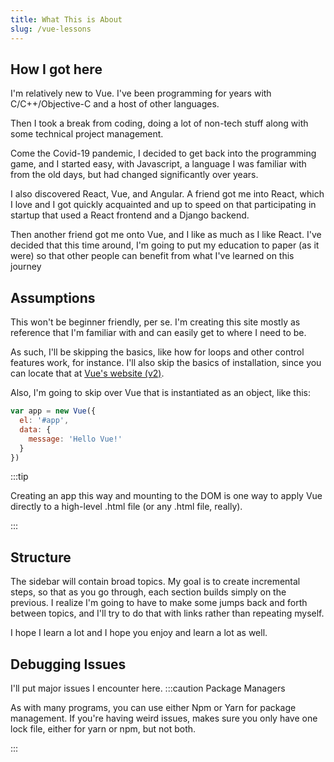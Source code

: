 ```yaml
---
title: What This is About
slug: /vue-lessons
---
```


## How I got here
I'm relatively new to Vue. I've been programming for years with C/C++/Objective-C and a host of other languages.

Then I took a break from coding, doing a lot of non-tech stuff along with some technical project management.

Come the Covid-19 pandemic, I decided to get back into the programming game, and I started easy, with Javascript, a language I was familiar with from the old days, but had changed significantly over years.

I also discovered React, Vue, and Angular. A friend got me into React, which I love and I got quickly acquainted and up to speed on that participating in startup that used a React frontend and a Django backend.

Then another friend got me onto Vue, and I like as much as I like React. I've decided that this time around, I'm going to put my education to paper (as it were) so that other people can benefit from what I've learned on this journey

## Assumptions

This won't be beginner friendly, per se. I'm creating this site mostly as reference that I'm familiar with and can easily get to where I need to be.

As such, I'll be skipping the basics, like how for loops and other control features work, for instance. I'll also skip the basics of installation, since you can locate that at [Vue's website (v2)](https://vuejs.org/v2/guide/).

Also, I'm going to skip over Vue that is instantiated as an object, like this:
```javascript
var app = new Vue({
  el: '#app',
  data: {
    message: 'Hello Vue!'
  }
})
```
:::tip

Creating an app this way and mounting to the DOM is one way to apply Vue directly to a high-level .html file (or any .html file, really).

:::

## Structure

The sidebar will contain broad topics. My goal is to create incremental steps, so that as you go through, each section builds simply on the previous. I realize I'm going to have to make some jumps back and forth between topics, and I'll try to do that with links rather than repeating myself.

I hope I learn a lot and I hope you enjoy and learn a lot as well.


## Debugging Issues
I'll put major issues I encounter here.
:::caution Package Managers

As with many programs, you can use either Npm or Yarn for package management. If you're having weird issues, makes sure you only have one lock file, either for yarn or npm, but not both.

:::
